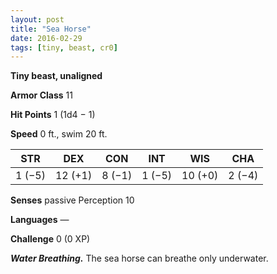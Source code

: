 ```yaml
---
layout: post
title: "Sea Horse"
date: 2016-02-29
tags: [tiny, beast, cr0]
---
```


**Tiny beast, unaligned**

**Armor Class** 11

**Hit Points** 1 (1d4 − 1)

**Speed** 0 ft., swim 20 ft.

|   STR   |   DEX   |   CON   |   INT   |   WIS   |   CHA   |
|:-----:|:-----:|:-----:|:-----:|:-----:|:-----:|
| 1 (−5) | 12 (+1) | 8 (−1) | 1 (−5) | 10 (+0) | 2 (−4) |

**Senses** passive Perception 10 

**Languages** — 

**Challenge** 0 (0 XP)

***Water Breathing.*** The sea horse can breathe only underwater.
